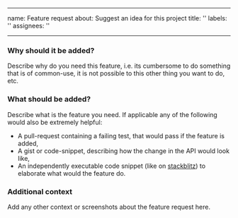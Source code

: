 ---
 name: Feature request
 about: Suggest an idea for this project
 title: ''
 labels: ''
 assignees: ''

  ---

### Why should it be added?
Describe why do you need this feature, i.e. its cumbersome to do something that is of common-use, it is not possible to this other thing you want to do, etc.

### What should be added?
Describe what is the feature you need. If applicable any of the following would also be extremely helpful:
- A pull-request containing a failing test, that would pass if the feature is added,
- A gist or code-snippet, describing how the change in the API would look like,
- An independently executable code snippet (like on [stackblitz](stackblitz.com)) to elaborate what would the feature do.

### Additional context
Add any other context or screenshots about the feature request here.
